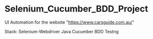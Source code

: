 # Selenium_Cucumber_BDD_Project
UI Automation for the website "https://www.carsguide.com.au/"

Stack:
Selenium-Webdriver
Java
Cucumber BDD
Testng

